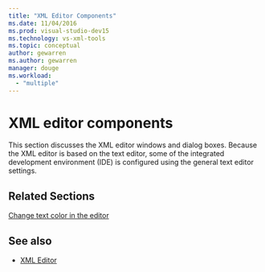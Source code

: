 ```yaml
---
title: "XML Editor Components"
ms.date: 11/04/2016
ms.prod: visual-studio-dev15
ms.technology: vs-xml-tools
ms.topic: conceptual
author: gewarren
ms.author: gewarren
manager: douge
ms.workload:
  - "multiple"
---
```

# XML editor components

This section discusses the XML editor windows and dialog boxes. Because the XML editor is based on the text editor, some of the integrated development environment (IDE) is configured using the general text editor settings.

## Related Sections

[Change text color in the editor](../ide/quickstart-personalize-the-ide.md#change-text-color)

## See also

- [XML Editor](../xml-tools/xml-editor.md)